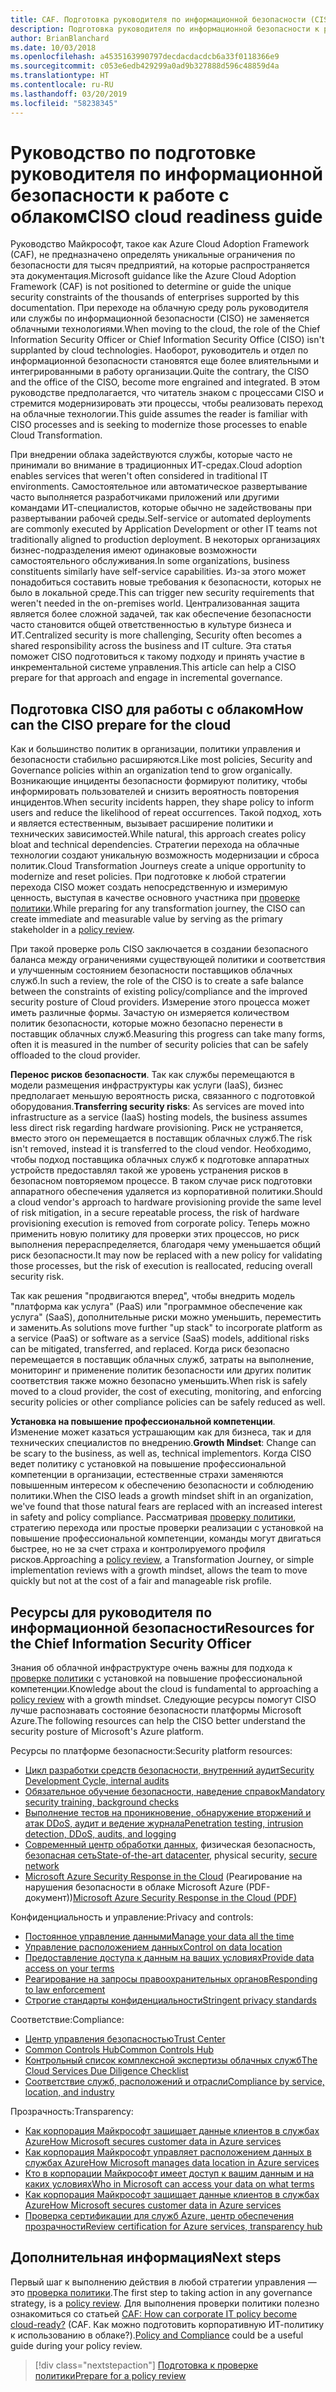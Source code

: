 ```yaml
---
title: CAF. Подготовка руководителя по информационной безопасности (CISO)
description: Подготовка руководителя по информационной безопасности к работе с облаком
author: BrianBlanchard
ms.date: 10/03/2018
ms.openlocfilehash: a4535163990797decdacdacdcb6a33f0118366e9
ms.sourcegitcommit: c053e6edb429299a0ad9b327888d596c48859d4a
ms.translationtype: HT
ms.contentlocale: ru-RU
ms.lasthandoff: 03/20/2019
ms.locfileid: "58238345"
---
```

# <a name="ciso-cloud-readiness-guide"></a><span data-ttu-id="70098-103">Руководство по подготовке руководителя по информационной безопасности к работе с облаком</span><span class="sxs-lookup"><span data-stu-id="70098-103">CISO cloud readiness guide</span></span>

<span data-ttu-id="70098-104">Руководство Майкрософт, такое как Azure Cloud Adoption Framework (CAF), не предназначено определять уникальные ограничения по безопасности для тысяч предприятий, на которые распространяется эта документация.</span><span class="sxs-lookup"><span data-stu-id="70098-104">Microsoft guidance like the Azure Cloud Adoption Framework (CAF) is not positioned to determine or guide the unique security constraints of the thousands of enterprises supported by this documentation.</span></span> <span data-ttu-id="70098-105">При переходе на облачную среду роль руководителя или службы по информационной безопасности (CISO) не заменяется облачными технологиями.</span><span class="sxs-lookup"><span data-stu-id="70098-105">When moving to the cloud, the role of the Chief Information Security Officer or Chief Information Security Office (CISO) isn't supplanted by cloud technologies.</span></span> <span data-ttu-id="70098-106">Наоборот, руководитель и отдел по информационной безопасности становятся еще более влиятельными и интегрированными в работу организации.</span><span class="sxs-lookup"><span data-stu-id="70098-106">Quite the contrary, the CISO and the office of the CISO, become more engrained and integrated.</span></span> <span data-ttu-id="70098-107">В этом руководстве предполагается, что читатель знаком с процессами CISO и стремится модернизировать эти процессы, чтобы реализовать переход на облачные технологии.</span><span class="sxs-lookup"><span data-stu-id="70098-107">This guide assumes the reader is familiar with CISO processes and is seeking to modernize those processes to enable Cloud Transformation.</span></span>

<span data-ttu-id="70098-108">При внедрении облака задействуются службы, которые часто не принимали во внимание в традиционных ИТ-средах.</span><span class="sxs-lookup"><span data-stu-id="70098-108">Cloud adoption enables services that weren't often considered in traditional IT environments.</span></span> <span data-ttu-id="70098-109">Самостоятельное или автоматическое развертывание часто выполняется разработчиками приложений или другими командами ИТ-специалистов, которые обычно не задействованы при развертывании рабочей среды.</span><span class="sxs-lookup"><span data-stu-id="70098-109">Self-service or automated deployments are commonly executed by Application Development or other IT teams not traditionally aligned to production deployment.</span></span> <span data-ttu-id="70098-110">В некоторых организациях бизнес-подразделения имеют одинаковые возможности самостоятельного обслуживания.</span><span class="sxs-lookup"><span data-stu-id="70098-110">In some organizations, business constituents similarly have self-service capabilities.</span></span> <span data-ttu-id="70098-111">Из-за этого может понадобиться составить новые требования к безопасности, которых не было в локальной среде.</span><span class="sxs-lookup"><span data-stu-id="70098-111">This can trigger new security requirements that weren't needed in the on-premises world.</span></span> <span data-ttu-id="70098-112">Централизованная защита является более сложной задачей, так как обеспечение безопасности часто становится общей ответственностью в культуре бизнеса и ИТ.</span><span class="sxs-lookup"><span data-stu-id="70098-112">Centralized security is more challenging, Security often becomes a shared responsibility across the business and IT culture.</span></span> <span data-ttu-id="70098-113">Эта статья поможет CISO подготовиться к такому подходу и принять участие в инкрементальной системе управления.</span><span class="sxs-lookup"><span data-stu-id="70098-113">This article can help a CISO prepare for that approach and engage in incremental governance.</span></span>

## <a name="how-can-the-ciso-prepare-for-the-cloud"></a><span data-ttu-id="70098-114">Подготовка CISO для работы с облаком</span><span class="sxs-lookup"><span data-stu-id="70098-114">How can the CISO prepare for the cloud</span></span>

<span data-ttu-id="70098-115">Как и большинство политик в организации, политики управления и безопасности стабильно расширяются.</span><span class="sxs-lookup"><span data-stu-id="70098-115">Like most policies, Security and Governance policies within an organization tend to grow organically.</span></span> <span data-ttu-id="70098-116">Возникающие инциденты безопасности формируют политику, чтобы информировать пользователей и снизить вероятность повторения инцидентов.</span><span class="sxs-lookup"><span data-stu-id="70098-116">When security incidents happen, they shape policy to inform users and reduce the likelihood of repeat occurrences.</span></span> <span data-ttu-id="70098-117">Такой подход, хоть и является естественным, вызывает расширение политики и технических зависимостей.</span><span class="sxs-lookup"><span data-stu-id="70098-117">While natural, this approach creates policy bloat and technical dependencies.</span></span> <span data-ttu-id="70098-118">Стратегии перехода на облачные технологии создают уникальную возможность модернизации и сброса политик.</span><span class="sxs-lookup"><span data-stu-id="70098-118">Cloud Transformation Journeys create a unique opportunity to modernize and reset policies.</span></span> <span data-ttu-id="70098-119">При подготовке к любой стратегии перехода CISO может создать непосредственную и измеримую ценность, выступая в качестве основного участника при [проверке политики](./what-is-a-cloud-policy-review.md).</span><span class="sxs-lookup"><span data-stu-id="70098-119">While preparing for any transformation journey, the CISO can create immediate and measurable value by serving as the primary stakeholder in a [policy review](./what-is-a-cloud-policy-review.md).</span></span>

<span data-ttu-id="70098-120">При такой проверке роль CISO заключается в создании безопасного баланса между ограничениями существующей политики и соответствия и улучшенным состоянием безопасности поставщиков облачных служб.</span><span class="sxs-lookup"><span data-stu-id="70098-120">In such a review, the role of the CISO is to create a safe balance between the constraints of existing policy/compliance and the improved security posture of Cloud providers.</span></span> <span data-ttu-id="70098-121">Измерение этого процесса может иметь различные формы. Зачастую он измеряется количеством политик безопасности, которые можно безопасно перенести в поставщик облачных служб.</span><span class="sxs-lookup"><span data-stu-id="70098-121">Measuring this progress can take many forms, often it is measured in the number of security policies that can be safely offloaded to the cloud provider.</span></span>

<span data-ttu-id="70098-122">**Перенос рисков безопасности**. Так как службы перемещаются в модели размещения инфраструктуры как услуги (IaaS), бизнес предполагает меньшую вероятность риска, связанного с подготовкой оборудования.</span><span class="sxs-lookup"><span data-stu-id="70098-122">**Transferring security risks**: As services are moved into infrastructure as a service (IaaS) hosting models, the business assumes less direct risk regarding hardware provisioning.</span></span> <span data-ttu-id="70098-123">Риск не устраняется, вместо этого он перемещается в поставщик облачных служб.</span><span class="sxs-lookup"><span data-stu-id="70098-123">The risk isn't removed, instead it is transferred to the cloud vendor.</span></span> <span data-ttu-id="70098-124">Необходимо, чтобы подход поставщика облачных служб к подготовке аппаратных устройств предоставлял такой же уровень устранения рисков в безопасном повторяемом процессе. В таком случае риск подготовки аппаратного обеспечения удаляется из корпоративной политики.</span><span class="sxs-lookup"><span data-stu-id="70098-124">Should a cloud vendor's approach to hardware provisioning provide the same level of risk mitigation, in a secure repeatable process, the risk of hardware provisioning execution is removed from corporate policy.</span></span> <span data-ttu-id="70098-125">Теперь можно применить новую политику для проверки этих процессов, но риск выполнения перераспределяется, благодаря чему уменьшается общий риск безопасности.</span><span class="sxs-lookup"><span data-stu-id="70098-125">It may now be replaced with a new policy for validating those processes, but the risk of execution is reallocated, reducing overall security risk.</span></span>

<span data-ttu-id="70098-126">Так как решения "продвигаются вперед", чтобы внедрить модель "платформа как услуга" (PaaS) или "программное обеспечение как услуга" (SaaS), дополнительные риски можно уменьшить, переместить и заменить.</span><span class="sxs-lookup"><span data-stu-id="70098-126">As solutions move further "up stack" to incorporate platform as a service (PaaS) or software as a service (SaaS) models, additional risks can be mitigated, transferred, and replaced.</span></span> <span data-ttu-id="70098-127">Когда риск безопасно перемещается в поставщик облачных служб, затраты на выполнение, мониторинг и применение политик безопасности или других политик соответствия также можно безопасно уменьшить.</span><span class="sxs-lookup"><span data-stu-id="70098-127">When risk is safely moved to a cloud provider, the cost of executing, monitoring, and enforcing security policies or other compliance policies can be safely reduced as well.</span></span>

<span data-ttu-id="70098-128">**Установка на повышение профессиональной компетенции**. Изменение может казаться устрашающим как для бизнеса, так и для технических специалистов по внедрению.</span><span class="sxs-lookup"><span data-stu-id="70098-128">**Growth Mindset**: Change can be scary to the business, as well as, technical implementors.</span></span> <span data-ttu-id="70098-129">Когда CISO ведет политику с установкой на повышение профессиональной компетенции в организации, естественные страхи заменяются повышенным интересом к обеспечению безопасности и соблюдению политики.</span><span class="sxs-lookup"><span data-stu-id="70098-129">When the CISO leads a growth mindset shift in an organization, we've found that those natural fears are replaced with an increased interest in safety and policy compliance.</span></span> <span data-ttu-id="70098-130">Рассматривая [проверку политики](./what-is-a-cloud-policy-review.md), стратегию перехода или простые проверки реализации с установкой на повышение профессиональной компетенции, команды могут двигаться быстрее, но не за счет страха и контролируемого профиля рисков.</span><span class="sxs-lookup"><span data-stu-id="70098-130">Approaching a [policy review](./what-is-a-cloud-policy-review.md), a Transformation Journey, or simple implementation reviews with a growth mindset, allows the team to move quickly but not at the cost of a fair and manageable risk profile.</span></span>

## <a name="resources-for-the-chief-information-security-officer"></a><span data-ttu-id="70098-131">Ресурсы для руководителя по информационной безопасности</span><span class="sxs-lookup"><span data-stu-id="70098-131">Resources for the Chief Information Security Officer</span></span>

<span data-ttu-id="70098-132">Знания об облачной инфраструктуре очень важны для подхода к [проверке политики](./what-is-a-cloud-policy-review.md) с установкой на повышение профессиональной компетенции.</span><span class="sxs-lookup"><span data-stu-id="70098-132">Knowledge about the cloud is fundamental to approaching a [policy review](./what-is-a-cloud-policy-review.md) with a growth mindset.</span></span> <span data-ttu-id="70098-133">Следующие ресурсы помогут CISO лучше распознавать состояние безопасности платформы Microsoft Azure.</span><span class="sxs-lookup"><span data-stu-id="70098-133">The following resources can help the CISO better understand the security posture of Microsoft's Azure platform.</span></span>

<span data-ttu-id="70098-134">Ресурсы по платформе безопасности:</span><span class="sxs-lookup"><span data-stu-id="70098-134">Security platform resources:</span></span>

* [<span data-ttu-id="70098-135">Цикл разработки средств безопасности, внутренний аудит</span><span class="sxs-lookup"><span data-stu-id="70098-135">Security Development Cycle, internal audits</span></span>](https://www.microsoft.com/sdl/)
* [<span data-ttu-id="70098-136">Обязательное обучение безопасности, наведение справок</span><span class="sxs-lookup"><span data-stu-id="70098-136">Mandatory security training, background checks</span></span>](https://downloads.cloudsecurityalliance.org/star/self-assessment/StandardResponsetoRequestforInformationWindowsAzureSecurityPrivacy.docx)
* [<span data-ttu-id="70098-137">Выполнение тестов на проникновение, обнаружение вторжений и атак DDoS, аудит и ведение журнала</span><span class="sxs-lookup"><span data-stu-id="70098-137">Penetration testing, intrusion detection, DDoS, audits, and logging</span></span>](https://www.microsoft.com/trustcenter/Security/AuditingAndLogging)
* <span data-ttu-id="70098-138">[Современный центр обработки данных](https://www.microsoft.com/cloud-platform/global-datacenters), физическая безопасность, [безопасная сеть](/azure/security/security-network-overview)</span><span class="sxs-lookup"><span data-stu-id="70098-138">[State-of-the-art datacenter](https://www.microsoft.com/cloud-platform/global-datacenters), physical security, [secure network](/azure/security/security-network-overview)</span></span>
* <span data-ttu-id="70098-139">[Microsoft Azure Security Response in the Cloud](https://aka.ms/SecurityResponsePaper) (Реагирование на нарушения безопасности в облаке Microsoft Azure (PDF-документ))</span><span class="sxs-lookup"><span data-stu-id="70098-139">[Microsoft Azure Security Response in the Cloud (PDF)](https://aka.ms/SecurityResponsePaper)</span></span>

<span data-ttu-id="70098-140">Конфиденциальность и управление:</span><span class="sxs-lookup"><span data-stu-id="70098-140">Privacy and controls:</span></span>

* [<span data-ttu-id="70098-141">Постоянное управление данными</span><span class="sxs-lookup"><span data-stu-id="70098-141">Manage your data all the time</span></span>](https://www.microsoft.com/trustcenter/Privacy/You-own-your-data)
* [<span data-ttu-id="70098-142">Управление расположением данных</span><span class="sxs-lookup"><span data-stu-id="70098-142">Control on data location</span></span>](https://www.microsoft.com/trustcenter/Privacy/Where-your-data-is-located)
* [<span data-ttu-id="70098-143">Предоставление доступа к данным на ваших условиях</span><span class="sxs-lookup"><span data-stu-id="70098-143">Provide data access on your terms</span></span>](https://www.microsoft.com/trustcenter/Privacy/Who-can-access-your-data-and-on-what-terms)
* [<span data-ttu-id="70098-144">Реагирование на запросы правоохранительных органов</span><span class="sxs-lookup"><span data-stu-id="70098-144">Responding to law enforcement</span></span>](https://www.microsoft.com/trustcenter/Privacy/Responding-to-govt-agency-requests-for-customer-data)
* [<span data-ttu-id="70098-145">Строгие стандарты конфиденциальности</span><span class="sxs-lookup"><span data-stu-id="70098-145">Stringent privacy standards</span></span>](https://www.microsoft.com/TrustCenter/Privacy/We-set-and-adhere-to-stringent-standards)

<span data-ttu-id="70098-146">Соответствие:</span><span class="sxs-lookup"><span data-stu-id="70098-146">Compliance:</span></span>

* [<span data-ttu-id="70098-147">Центр управления безопасностью</span><span class="sxs-lookup"><span data-stu-id="70098-147">Trust Center</span></span>](https://www.microsoft.com/trustcenter/default.aspx)
* [<span data-ttu-id="70098-148">Common Controls Hub</span><span class="sxs-lookup"><span data-stu-id="70098-148">Common Controls Hub</span></span>](https://www.microsoft.com/trustcenter/Common-Controls-Hub)
* [<span data-ttu-id="70098-149">Контрольный список комплексной экспертизы облачных служб</span><span class="sxs-lookup"><span data-stu-id="70098-149">The Cloud Services Due Diligence Checklist</span></span>](https://www.microsoft.com/trustcenter/Compliance/Due-Diligence-Checklist)
* [<span data-ttu-id="70098-150">Соответствие служб, расположений и отрасли</span><span class="sxs-lookup"><span data-stu-id="70098-150">Compliance by service, location, and industry</span></span>](https://www.microsoft.com/trustcenter/Compliance/default.aspx)

<span data-ttu-id="70098-151">Прозрачность:</span><span class="sxs-lookup"><span data-stu-id="70098-151">Transparency:</span></span>

* [<span data-ttu-id="70098-152">Как корпорация Майкрософт защищает данные клиентов в службах Azure</span><span class="sxs-lookup"><span data-stu-id="70098-152">How Microsoft secures customer data in Azure services</span></span>](https://www.microsoft.com/trustcenter/Transparency/default.aspx)
* [<span data-ttu-id="70098-153">Как корпорация Майкрософт управляет расположением данных в службах Azure</span><span class="sxs-lookup"><span data-stu-id="70098-153">How Microsoft manages data location in Azure services</span></span>](https://azuredatacentermap.azurewebsites.net/)
* [<span data-ttu-id="70098-154">Кто в корпорации Майкрософт имеет доступ к вашим данным и на каких условиях</span><span class="sxs-lookup"><span data-stu-id="70098-154">Who in Microsoft can access your data on what terms</span></span>](https://www.microsoft.com/trustcenter/Privacy/Who-can-access-your-data-and-on-what-terms)
* [<span data-ttu-id="70098-155">Как корпорация Майкрософт защищает данные клиентов в службах Azure</span><span class="sxs-lookup"><span data-stu-id="70098-155">How Microsoft secures customer data in Azure services</span></span>](https://www.microsoft.com/trustcenter/Transparency/default.aspx)
* [<span data-ttu-id="70098-156">Проверка сертификации для служб Azure, центр обеспечения прозрачности</span><span class="sxs-lookup"><span data-stu-id="70098-156">Review certification for Azure services, transparency hub</span></span>](https://www.microsoft.com/trustcenter/Compliance/default.aspx)

## <a name="next-steps"></a><span data-ttu-id="70098-157">Дополнительная информация</span><span class="sxs-lookup"><span data-stu-id="70098-157">Next steps</span></span>

<span data-ttu-id="70098-158">Первый шаг к выполнению действия в любой стратегии управления — это [проверка политики](./what-is-a-cloud-policy-review.md).</span><span class="sxs-lookup"><span data-stu-id="70098-158">The first step to taking action in any governance strategy, is a [policy review](./what-is-a-cloud-policy-review.md).</span></span> <span data-ttu-id="70098-159">Для выполнения проверки политики полезно ознакомиться со статьей [CAF: How can corporate IT policy become cloud-ready?](./overview.md) (CAF. Как можно подготовить корпоративную ИТ-политику к использованию в облаке?).</span><span class="sxs-lookup"><span data-stu-id="70098-159">[Policy and Compliance](./overview.md) could be a useful guide during your policy review.</span></span>

> [!div class="nextstepaction"]
> [<span data-ttu-id="70098-160">Подготовка к проверке политики</span><span class="sxs-lookup"><span data-stu-id="70098-160">Prepare for a policy review</span></span>](./what-is-a-cloud-policy-review.md)